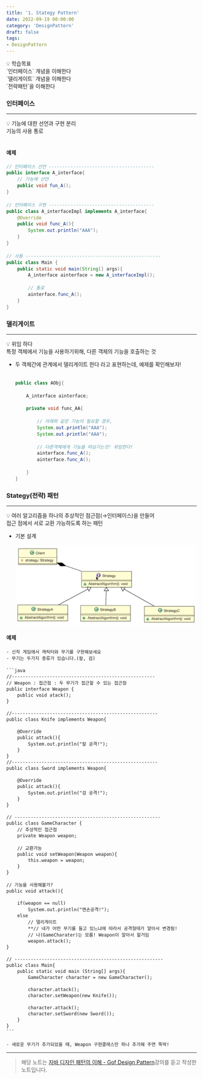 ```yaml
---
title: '1. Stategy Pattern'
date: 2022-09-19 00:00:00
category: 'DesignPattern'
draft: false
tags: 
- DesignPattern
---
```


<aside>
💡 학습목표 <br/>
`인터페이스` 개념을 이해한다  <br/>
`델리게이트` 개념을 이해한다  <br/>
`전략패턴`을 이해한다  <br/>
</aside>

### 인터페이스

---
<aside>
💡  기능에 대한 <span class="notion_sp"> 선언과 구현 분리</span><br/>
    기능의 <span class="notion_sp">사용 통로</span><br/>
</aside>
<br>

#### 예제 
```java
// 인터페이스 선언 ---------------------------------------
public interface A_interface{
    // 기능에 선언
    public void fun_A();
}

// 인터페이스 구현 ---------------------------------------
public class A_interfaceImpl implements A_interface{
    @Override
    public void func_A(){
        System.out.println("AAA");
    }
}

// 사용 --------------------------------------------------
public class Main {
    public static void main(String[] args){
        A_interface ainterface = new A_interfaceImpl();
        
        // 통로
        ainterface.func_A();
    }
}
```
    

### 델리게이트

---

<aside>
💡 <span class="notion_sp">위임</span> 하다<br/>
특정 객체에서 기능을 사용하기위해, 다른 객체의 기능을 호출하는 것
</aside>

- 두 객체간에 관계에서 델리게이트 한다 라고 표현하는데, 예제를 확인해보자!
    
    ```java
    
    public class AObj{
    
    	A_interface ainterface;
    
    	private void func_AA{
    
    		// 아래와 같은 기능이 필요할 경우,
    		System.out.println("AAA");
    		System.out.println("AAA");
    		
    		// 다른객체에게 기능을 떠넘기는것! 위임한다!
    		ainterface.func_A();
    		ainterface.func_A();
    
    	}
    }
    ```
    

 ### Stategy(전략) 패턴

---

<aside>
💡 여러 알고리즘을 하나의 <span class="notion_sp">추상적인 점근점</span>(→인터페이스)을 만들어<br/>
접근 점에서 서로 <span class="notion_sp">교환 가능</span>하도록 하는 패턴

</aside>

- 기본 설계
    
    ![Untitled](./images/StategyPattern_설계.png)
    
#### 예제 
    - 신작 게임에서 캐릭터와 무기를 구현해보세요
    - 무기는 두가지 종류가 있습니다.(칼, 검)
    
    ```java
    //-----------------------------------------------------
    // Weapon : 접근점 : 두 무기가 접근할 수 있는 접근점
    public interface Weapon {
    	public void atack();
    } 
    
    //------------------------------------------------------
    public class Knife implements Weapon{
    
    	@Override
    	public attack(){
    		System.out.println("칼 공격!");
    	}
    }
    //------------------------------------------------------
    public class Sword implements Weapon{
    
    	@Override
    	public attack(){
    		System.out.println("검 공격!");
    	}
    }
    
    // ------------------------------------------------------
    public class GameCharacter {
    	// 추상적인 접근점	
    	private Weapon weapon;
    	
    	// 교환가능
    	public void setWeapon(Weapon weapon){
    		this.weapon = weapon;
    	}
    }
    
    // 기능을 사용해볼가?
    public void attack(){
    
    	if(weapon == null)
    		System.out.println("맨손공격!");
    	else
    		// 델리게이트
    		**// 내가 어떤 무기를 들고 있느냐에 따라서 공격형태가 알아서 변경됨!
    		// 나(GameCharater)는 모름! Weapon이 알아서 할거임
    		weapon.attack();
    }
    
    // -------------------------------------------------------
    public class Main{
    	public static void main (String[] args){
    		GameCharacter character = new GameCharacter();
    
    		character.attack();
    		character.setWeapon(new Knife());
    
    		character.attack();
    		character.setSword(new Sword());
    	}
    }
    ```
    
    - 새로운 무기가 추가되었을 때, Weapon 구현클래스만 하나 추가해 주면 뚝딱!

---
> 해당 노트는 [자바 디자인 패턴의 이해 - Gof Design Pattern](https://www.inflearn.com/course/%EC%9E%90%EB%B0%94-%EB%94%94%EC%9E%90%EC%9D%B8-%ED%8C%A8%ED%84%B4#curriculum)강의를 듣고 작성한 노트입니다.
